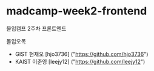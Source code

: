 # madcamp-week2-frontend
몰입캠프 2주차 프론트엔드

몰입오목

* GIST 현재오 [hjo3736] ("https://github.com/hjo3736")
* KAIST 이준영 [leejy12] ("https://github.com/leejy12")

